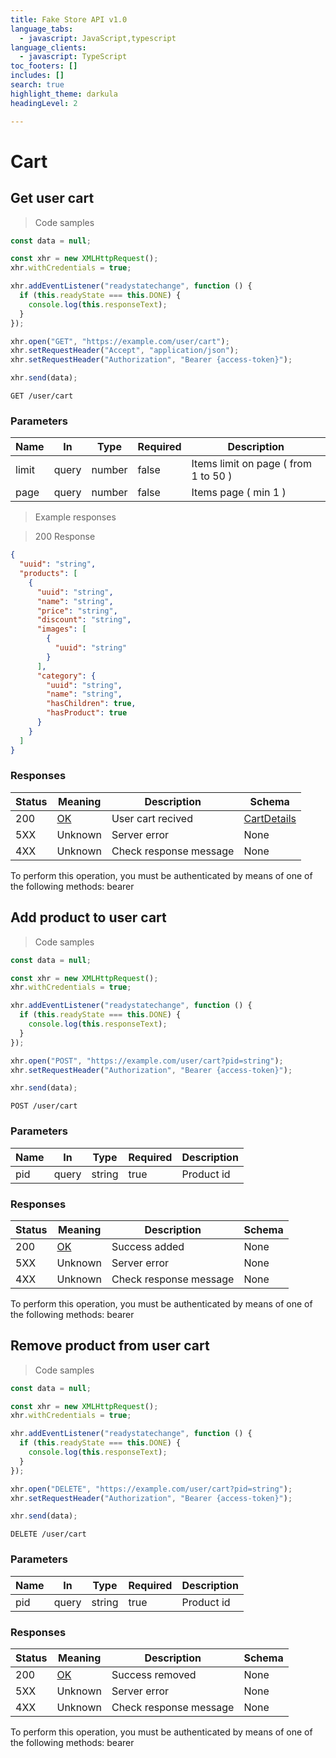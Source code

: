 ```yaml
---
title: Fake Store API v1.0
language_tabs:
  - javascript: JavaScript,typescript
language_clients:
  - javascript: TypeScript
toc_footers: []
includes: []
search: true
highlight_theme: darkula
headingLevel: 2

---
```


<!-- Generator: Widdershins v4.0.1 -->
<h1 id="fake-store-api-cart">Cart</h1>

## Get user cart

<a id="opIdCartController_getCart"></a>

> Code samples

```javascript
const data = null;

const xhr = new XMLHttpRequest();
xhr.withCredentials = true;

xhr.addEventListener("readystatechange", function () {
  if (this.readyState === this.DONE) {
    console.log(this.responseText);
  }
});

xhr.open("GET", "https://example.com/user/cart");
xhr.setRequestHeader("Accept", "application/json");
xhr.setRequestHeader("Authorization", "Bearer {access-token}");

xhr.send(data);
```

`GET /user/cart`

<h3 id="get-user-cart-parameters">Parameters</h3>

|Name|In|Type|Required|Description|
|---|---|---|---|---|
|limit|query|number|false|Items limit on page ( from 1 to 50 )|
|page|query|number|false|Items page ( min 1 )|

> Example responses

> 200 Response

```json
{
  "uuid": "string",
  "products": [
    {
      "uuid": "string",
      "name": "string",
      "price": "string",
      "discount": "string",
      "images": [
        {
          "uuid": "string"
        }
      ],
      "category": {
        "uuid": "string",
        "name": "string",
        "hasChildren": true,
        "hasProduct": true
      }
    }
  ]
}
```

<h3 id="get-user-cart-responses">Responses</h3>

|Status|Meaning|Description|Schema|
|---|---|---|---|
|200|[OK](https://tools.ietf.org/html/rfc7231#section-6.3.1)|User cart recived|[CartDetails](../models/CartDetails.md)|
|5XX|Unknown|Server error|None|
|4XX|Unknown|Check response message|None|

<aside class="warning">
To perform this operation, you must be authenticated by means of one of the following methods:
bearer
</aside>

## Add product to user cart

<a id="opIdCartController_addProductToUserCart"></a>

> Code samples

```javascript
const data = null;

const xhr = new XMLHttpRequest();
xhr.withCredentials = true;

xhr.addEventListener("readystatechange", function () {
  if (this.readyState === this.DONE) {
    console.log(this.responseText);
  }
});

xhr.open("POST", "https://example.com/user/cart?pid=string");
xhr.setRequestHeader("Authorization", "Bearer {access-token}");

xhr.send(data);
```

`POST /user/cart`

<h3 id="add-product-to-user-cart-parameters">Parameters</h3>

|Name|In|Type|Required|Description|
|---|---|---|---|---|
|pid|query|string|true|Product id|

<h3 id="add-product-to-user-cart-responses">Responses</h3>

|Status|Meaning|Description|Schema|
|---|---|---|---|
|200|[OK](https://tools.ietf.org/html/rfc7231#section-6.3.1)|Success added|None|
|5XX|Unknown|Server error|None|
|4XX|Unknown|Check response message|None|

<aside class="warning">
To perform this operation, you must be authenticated by means of one of the following methods:
bearer
</aside>

## Remove product from user cart

<a id="opIdCartController_removeProductFromCart"></a>

> Code samples

```javascript
const data = null;

const xhr = new XMLHttpRequest();
xhr.withCredentials = true;

xhr.addEventListener("readystatechange", function () {
  if (this.readyState === this.DONE) {
    console.log(this.responseText);
  }
});

xhr.open("DELETE", "https://example.com/user/cart?pid=string");
xhr.setRequestHeader("Authorization", "Bearer {access-token}");

xhr.send(data);
```

`DELETE /user/cart`

<h3 id="remove-product-from-user-cart-parameters">Parameters</h3>

|Name|In|Type|Required|Description|
|---|---|---|---|---|
|pid|query|string|true|Product id|

<h3 id="remove-product-from-user-cart-responses">Responses</h3>

|Status|Meaning|Description|Schema|
|---|---|---|---|
|200|[OK](https://tools.ietf.org/html/rfc7231#section-6.3.1)|Success removed|None|
|5XX|Unknown|Server error|None|
|4XX|Unknown|Check response message|None|

<aside class="warning">
To perform this operation, you must be authenticated by means of one of the following methods:
bearer
</aside>

